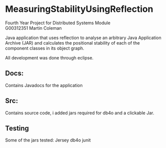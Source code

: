 # MeasuringStabilityUsingReflection
Fourth Year Project for Distributed Systems Module
<br>
G00312351
Martin Coleman

Java application that uses reflection to analyse an arbitrary Java Application Archive (JAR) and 
calculates the positional stability of each of the component
classes in its object graph.

All development was done through eclipse.

Docs:
----------
Contains Javadocs for the application

Src:
----------
Contains source code, i added jars required for db4o and a clickable Jar.

Testing
---------
Some of the jars tested:
	Jersey
	db4o
	junit

